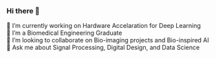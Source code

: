 ### Hi there 👋

🔭 I’m currently working on Hardware Accelaration for Deep Learning<br/>
🌱 I’m a Biomedical Engineering Graduate<br/>
👯 I’m looking to collaborate on Bio-imaging projects and Bio-inspired AI<br/>
💬 Ask me about Signal Processing, Digital Design, and Data Science<br/>


<!--
**TTNBahavan/TTNBahavan** is a ✨ _special_ ✨ repository because its `README.md` (this file) appears on your GitHub profile.

Here are some ideas to get you started:

- 🔭 I’m currently working on ...
- 🌱 I’m currently learning ...
- 👯 I’m looking to collaborate on ...
- 🤔 I’m looking for help with ...
- 💬 Ask me about ...
- 📫 How to reach me: ...
- 😄 Pronouns: ...
- ⚡ Fun fact: ...
-->
